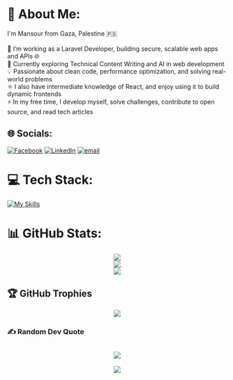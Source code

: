 # 💫 About Me:
I'm Mansour from Gaza, Palestine 🇵🇸<br><br>🔭 I’m working as a Laravel Developer, building secure, scalable web apps and APIs 🌐<br>🌱 Currently exploring Technical Content Writing and AI in web development<br>💡 Passionate about clean code, performance optimization, and solving real-world problems<br>⚛️ I also have intermediate knowledge of React, and enjoy using it to build dynamic frontends<br>⚡ In my free time, I develop myself, solve challenges, contribute to open source, and read tech articles


## 🌐 Socials:
[![Facebook](https://img.shields.io/badge/Facebook-%231877F2.svg?logo=Facebook&logoColor=white)](https://facebook.com/100006266850528) [![LinkedIn](https://img.shields.io/badge/LinkedIn-%230077B5.svg?logo=linkedin&logoColor=white)](https://linkedin.com/in/mansour-saleem) [![email](https://img.shields.io/badge/Email-D14836?logo=gmail&logoColor=white)](mailto:mailto:mansouraldadah@gmail.com) 

# 💻 Tech Stack:

[![My Skills](https://skillicons.dev/icons?i=html,css,java,php,cpp,tailwind,windows,jquery,laravel,react,redux,sass,vue,MySQL,apache,xd,ps,figma,python,git,github,numpy,notion,trello,postman,canva)](https://skillicons.dev)


# 📊 GitHub Stats:

<div align="center">
  
![](https://github-readme-stats.vercel.app/api?username=mansour-aldadah&theme=dark&hide_border=false&include_all_commits=true&count_private=true)<br/>
![](https://nirzak-streak-stats.vercel.app/?user=mansour-aldadah&theme=dark&hide_border=false)<br/>
![](https://github-readme-stats.vercel.app/api/top-langs/?username=mansour-aldadah&theme=dark&hide_border=false&include_all_commits=true&count_private=true&layout=compact)

</div>

## 🏆 GitHub Trophies
<div align="center">
  
![](https://github-profile-trophy.vercel.app/?username=mansour-aldadah&theme=radical&no-frame=false&no-bg=false&margin-w=4)

</div>

### ✍️ Random Dev Quote
<div align="center">
  
![](https://quotes-github-readme.vercel.app/api?type=horizontal&theme=merko)
---
[![](https://visitcount.itsvg.in/api?id=mansour-aldadah&icon=0&color=3)](https://visitcount.itsvg.in)

</div>

<!-- Proudly created with GPRM ( https://gprm.itsvg.in ) -->
